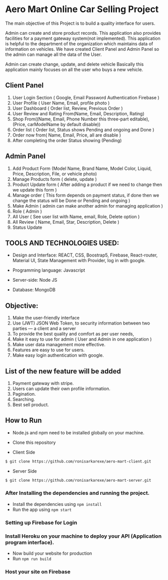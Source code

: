 # Aero Mart Online Car Selling Project
The main objective of this Project is to build a quality interface for users.

Admin can create and store product records. This application also provides facilities for a payment gateway system(not implemented). This application is helpful to the department of the organization which maintains data of information on vehicles. We have created Client Panel and Admin Panel so the admin can manage all the data of the User. 

Admin can create change, update, and delete vehicle Basically this application mainly focuses on all the user who buys a new vehicle.

## Client Panel

1. User Login Section ( Google, Email Password Authentication Firebase )
2. User Profile ( User Name, Email, profile photo ) 
3. User Dashboard ( Order list, Review, Previous Order )
4. User Review and Rating From(Name, Email, Description, Rating)
5. Shop From((Name, Email, Phone Number this three-part editable), (Price, carModelName by default disable))
6. Order list ( Order list, Status shows Pending and ongoing and Done )
7. Order now from( Name, Email, Price, all are disable )
8. After completing the order Status showing (Pending)

## Admin Panel
1. Add Product Form (Model Name, Brand Name, Model Color, Liquid, Price, Description, File, or vehicle photo)
2. Manage Products form ( delete, update )
3. Product Update form ( After adding a product if we need to change then we update this form )
4. Manage order ( This form depends on payment status, if done then we change the status will be Done or Pending and ongoing )
5. Make Admin ( admin can make another admin for managing application )
6. Role ( Admin )
6. All User ( See user list with Name, email, Role, Delete option )
7. All Review ( Name, Email, Star, Description, Delete )
8. Status Update


## TOOLS AND TECHNOLOGIES USED:

- Design and Interface: REACT, CSS, Boostrap5, Firebase, React-router, Material UI, State Management with Provider, log in with google.

- Programming language: Javascript
- Server-side: Node JS

- Database: MongoDB

## Objective:
1. Make the user-friendly interface
2. Use (JWT) JSON Web Token, to security information between two parties — a client and a server
3. To provide the best quality and comfort as per user needs,
4. Make it easy to use for admin ( User and Admin in one application )
5. Make user data management more effective.
6. Features are easy to use for users.
7. Make easy login authentication with google.

## List of the new feature will be added
1. Payment gateway with stripe.
2. Users can update their own profile information.
3. Pagination.
4. Searching.
5. Best sell product.


## How to Run

- Node.js and npm need to be installed globally on your machine.
- Clone this repository

- Client Side
```sh
$ git clone https://github.com/ronisarkarexe/aero-mart-client.git
```
- Server Side 
```sh
$ git clone https://github.com/ronisarkarexe/aero-mart-server.git
```
### After Installing the dependencies and running the project.

- Install the dependencies using `npm install`
- Run the app using `npm start`


### Setting up Firebase for Login

### Install Heroku on your machine to deploy your API (Application program interface).

- Now build your website for production
- Run `npm run build`

### Host your site on Firebase